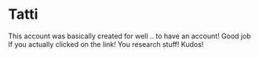 # Tatti

This account was basically created for well .. to have an account! Good job If you actually clicked on the link! You research stuff! Kudos! 
